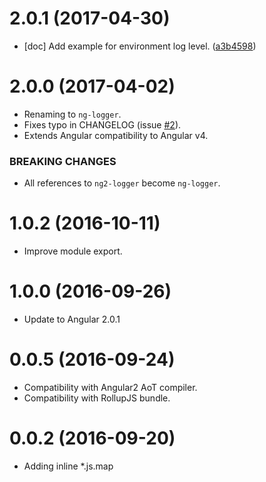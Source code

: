 # 2.0.1 (2017-04-30)
 * [doc] Add example for environment log level. ([a3b4598](https://github.com/noemi-salaun/ng-logger/commit/a3b45986ba0b501d2614685f84b6cf2fcac3eeff))

# 2.0.0 (2017-04-02)
 * Renaming to `ng-logger`.
 * Fixes typo in CHANGELOG (issue [#2](https://github.com/noemi-salaun/ng-logger/issues/2)).
 * Extends Angular compatibility to Angular v4.
 
### BREAKING CHANGES
 * All references to `ng2-logger` become `ng-logger`.

# 1.0.2 (2016-10-11)
 * Improve module export.

# 1.0.0 (2016-09-26)
 * Update to Angular 2.0.1

# 0.0.5 (2016-09-24)

 * Compatibility with Angular2 AoT compiler.
 * Compatibility with RollupJS bundle.
 
# 0.0.2 (2016-09-20)

 * Adding inline *.js.map
